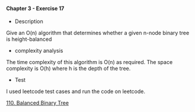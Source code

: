 #### Chapter 3 - Exercise 17
* Description

Give an O(n) algorithm that determines whether a given n-node binary tree
is height-balanced

* complexity analysis

The time complexity of this algorithm is O(n) as required. The space complexity is O(h) where h is the depth of the tree.

* Test

I used leetcode test cases and run the code on leetcode.


[110. Balanced Binary Tree](https://leetcode.com/problems/balanced-binary-tree/)

